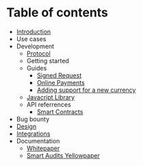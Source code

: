 # Table of contents

* [Introduction](README.md)
* Use cases
* Development
  * [Protocol](development/protocol.md)
  * Getting started
  * Guides
    * [Signed Request](development/guides/signed-request.md)
    * [Online Payments](development/guides/online-payments.md)
    * [Adding support for a new currency](development/guides/adding-support-for-a-new-currency.md)
  * [Javacript Library](development/javacript-library.md)
  * API referrences
    * [Smart Contracts](https://github.com/RequestNetwork/requestNetwork/tree/master/packages/requestNetworkSmartContracts/)
* Bug bounty
* [Design](design.md)
* [Integrations](integrations.md)
* Documentation
  * [Whitepaper](http://google.in)
  * [Smart Audits Yellowpaper](https://request.network/assets/pdf/request_yellowpaper_smart_audits.pdf)


